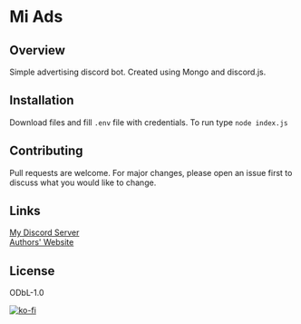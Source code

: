 # Mi Ads

## Overview
Simple advertising discord bot. Created using Mongo and discord.js.
## Installation
Download files and fill `.env` file with credentials. To run type `node index.js`
## Contributing
Pull requests are welcome. For major changes, please open an issue first to discuss what you would like to change.

## Links
[My Discord Server](https://discord.gg/vSEC4zz)<br>
[Authors' Website](https://mic0.me)

## License
ODbL-1.0

[![ko-fi](https://www.ko-fi.com/img/githubbutton_sm.svg)](https://ko-fi.com/D1D62PGYB)
